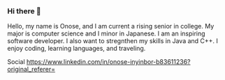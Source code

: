 ### Hi there 👋

Hello, my name is Onose, and I am current a rising senior in college. My major is computer science and I minor in Japanese. I am an inspiring software developer. I also want to stregnthen my skills in Java and C++. I enjoy coding, learning languages, and traveling.

Social
https://www.linkedin.com/in/onose-inyinbor-b83611236?original_referer=
